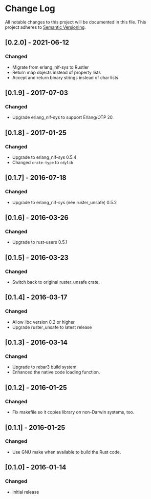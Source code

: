 # Change Log

All notable changes to this project will be documented in this file.
This project adheres to [Semantic Versioning](http://semver.org/).

## [0.2.0] - 2021-06-12
### Changed
- Migrate from erlang_nif-sys to Rustler
- Return map objects instead of property lists
- Accept and return binary strings instead of char lists

## [0.1.9] - 2017-07-03
### Changed
- Upgrade erlang_nif-sys to support Erlang/OTP 20.

## [0.1.8] - 2017-01-25
### Changed
- Upgrade to erlang_nif-sys 0.5.4
- Changed `crate-type` to `cdylib`

## [0.1.7] - 2016-07-18
### Changed
- Upgrade to erlang_nif-sys (née ruster_unsafe) 0.5.2

## [0.1.6] - 2016-03-26
### Changed
- Upgrade to rust-users 0.5.1

## [0.1.5] - 2016-03-23
### Changed
- Switch back to original ruster_unsafe crate.

## [0.1.4] - 2016-03-17
### Changed
- Allow libc version 0.2 or higher
- Upgrade ruster_unsafe to latest release

## [0.1.3] - 2016-03-14
### Changed
- Upgrade to rebar3 build system.
- Enhanced the native code loading function.

## [0.1.2] - 2016-01-25
### Changed
- Fix makefile so it copies library on non-Darwin systems, too.

## [0.1.1] - 2016-01-25
### Changed
- Use GNU make when available to build the Rust code.

## [0.1.0] - 2016-01-14
### Changed
- Initial release
